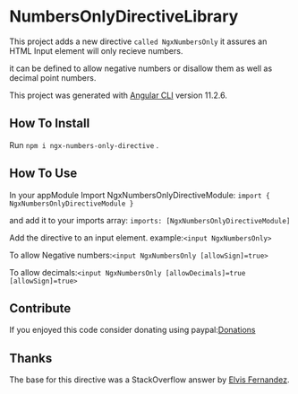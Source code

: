 # NumbersOnlyDirectiveLibrary

This project adds a new directive `called NgxNumbersOnly` it assures an HTML Input element will
only recieve numbers.

it can be defined to allow negative numbers or disallow them as well as decimal point numbers.

This project was generated with [Angular CLI](https://github.com/angular/angular-cli) version 11.2.6.


## How To Install

Run `npm i ngx-numbers-only-directive` .

## How To Use

In your appModule Import NgxNumbersOnlyDirectiveModule:
`import { NgxNumbersOnlyDirectiveModule }`

and add it to your imports array:
`imports: [NgxNumbersOnlyDirectiveModule]`

Add the directive to an input element. example:`<input NgxNumbersOnly>`

To allow Negative numbers:`<input NgxNumbersOnly [allowSign]=true>`

To allow decimals:`<input NgxNumbersOnly [allowDecimals]=true [allowSign]=true>`

## Contribute

If you enjoyed this code consider donating using paypal:[Donations](https://www.paypal.com/donate?business=8XDLJU4VZYYSS&currency_code=USD)

## Thanks
The base for this directive was a StackOverflow answer by [Elvis Fernandez](https://stackoverflow.com/users/1886084/elvis-fernandez).